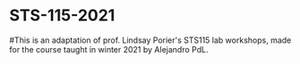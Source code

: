 # STS-115-2021
#This is an adaptation of prof. Lindsay Porier's STS115 lab workshops, made for the course taught in winter 2021 by Alejandro PdL. 
